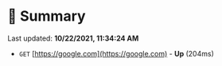 # 📖 Summary
Last updated: **10/22/2021, 11:34:24 AM**

- `GET` [https://google.com](https://google.com) - **Up** (204ms)
